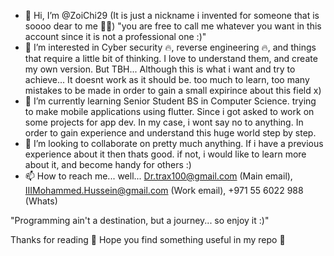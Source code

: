 - 👋 Hi, I’m @ZoiChi29 (It is just a nickname i invented for someone that is soooo dear to me 💖💖) "you are free to call me whatever you want in this account since it is not a professional one :)"
- 👀 I’m interested in Cyber security 🔥, reverse engineering 🔥, and things that require a little bit of thinking. I love to understand them, and create my own version. But TBH... Although this is what i want and try to achieve... It doesnt work as it should be. too much to learn, too many mistakes to be made in order to gain a small expirince about this field x)
- 🌱 I’m currently learning Senior Student BS in Computer Science. trying to make mobile applications using flutter. Since i got asked to work on some projects for app dev. In my case, i wont say no to anything. In order to gain experience and understand this huge world step by step.
- 💞️ I’m looking to collaborate on pretty much anything. If i have a previous experience about it then thats good. if not, i would like to learn more about it, and become handy for others :)
- 📫 How to reach me... well... Dr.trax100@gmail.com (Main email), IIIMohammed.Hussein@gmail.com (Work email), +971 55 6022 988 (Whats)

"Programming ain't a destination, but a journey... so enjoy it :)"

Thanks for reading 💖 Hope you find something useful in my repo 💖

<!---
ZoiChi29/ZoiChi29 is a ✨ special ✨ repository because its `README.md` (this file) appears on your GitHub profile.
You can click the Preview link to take a look at your changes.
--->
